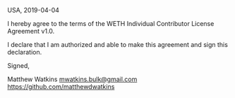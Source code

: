 USA, 2019-04-04

I hereby agree to the terms of the WETH Individual Contributor License
Agreement v1.0.

I declare that I am authorized and able to make this agreement and sign this
declaration.

Signed,

Matthew Watkins mwatkins.bulk@gmail.com https://github.com/matthewdwatkins
